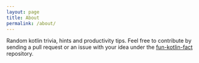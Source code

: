 ```yaml
---
layout: page
title: About
permalink: /about/
---
```


Random kotlin trivia, hints and productivity tips. Feel free to
contribute by sending a pull request or an issue with your idea under
the [fun-kotlin-fact](https://github.com/fun-kotlin-fact/blog)
repository.

